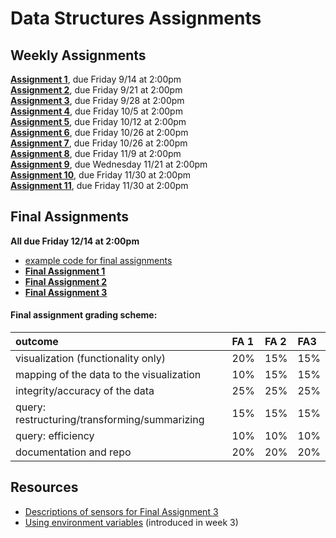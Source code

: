 # Data Structures Assignments

## Weekly Assignments

**[Assignment 1](https://github.com/visualizedata/data-structures/blob/master/assignments/weekly_assignment_01.md)**, due Friday 9/14 at 2:00pm  
**[Assignment 2](https://github.com/visualizedata/data-structures/blob/master/assignments/weekly_assignment_02.md)**, due Friday 9/21 at 2:00pm  
**[Assignment 3](https://github.com/visualizedata/data-structures/blob/master/assignments/weekly_assignment_03.md)**, due Friday 9/28 at 2:00pm  
**[Assignment 4](https://github.com/visualizedata/data-structures/blob/master/assignments/weekly_assignment_04.md)**, due Friday 10/5 at 2:00pm  
**[Assignment 5](https://github.com/visualizedata/data-structures/blob/master/assignments/weekly_assignment_05.md)**, due Friday 10/12 at 2:00pm  
**[Assignment 6](https://github.com/visualizedata/data-structures/tree/master/assignments/weekly_assignment_06)**, due Friday 10/26 at 2:00pm  
**[Assignment 7](https://github.com/visualizedata/data-structures/blob/master/assignments/weekly_assignment_07.md)**, due Friday 10/26 at 2:00pm  
**[Assignment 8](https://github.com/visualizedata/data-structures/tree/master/assignments/weekly_assignment_08)**, due Friday 11/9 at 2:00pm  
**[Assignment 9](https://github.com/visualizedata/data-structures/tree/master/assignments/weekly_assignment_09)**, due Wednesday 11/21 at 2:00pm  
**[Assignment 10](https://github.com/visualizedata/data-structures/tree/master/assignments/weekly_assignment_10)**, due Friday 11/30 at 2:00pm  
**[Assignment 11](https://github.com/visualizedata/data-structures/blob/master/assignments/weekly_assignment_11.md)**, due Friday 11/30 at 2:00pm


## Final Assignments

**All due Friday 12/14 at 2:00pm**

* [example code for final assignments](https://github.com/visualizedata/data-structures/tree/master/assignments/final_assignment_example)  
* [**Final Assignment 1**](https://github.com/visualizedata/data-structures/tree/master/assignments/final_assignment_01)  
* **[Final Assignment 2](https://github.com/visualizedata/data-structures/tree/master/assignments/final_assignment_02)**    
* **[Final Assignment 3](https://github.com/visualizedata/data-structures/tree/master/assignments/final_assignment_03)**

#### Final assignment grading scheme: 

| outcome | FA 1 | FA 2 | FA3 |
|:--|:--|:--|:--|
| visualization (functionality only) | 20% | 15% | 15% |
| mapping of the data to the visualization | 10% | 15% | 15% |
| integrity/accuracy of the data | 25% | 25% | 25% |
| query: restructuring/transforming/summarizing | 15% | 15% | 15% |
| query: efficiency | 10% | 10% | 10% |
| documentation and repo | 20% | 20% | 20% |

## Resources

* [Descriptions of sensors for Final Assignment 3](https://github.com/visualizedata/data-structures/tree/master/assignments/final_assignment_03)  
* [Using environment variables](https://github.com/visualizedata/data-structures/blob/master/assignments/resources/env.MD) (introduced in week 3)  
